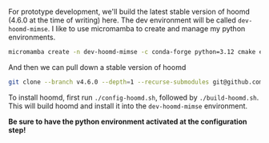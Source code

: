 For prototype development, we'll build the latest stable version of hoomd (4.6.0 at the time of writing) here. The dev environment will be called `dev-hoomd-mimse`. I like to use micromamba to create and manage my python environments.

``` bash
micromamba create -n dev-hoomd-mimse -c conda-forge python=3.12 cmake eigen numpy pybind11
```

And then we can pull down a stable version of hoomd

``` bash
git clone --branch v4.6.0 --depth=1 --recurse-submodules git@github.com:glotzerlab/hoomd-blue.git
```

To install hoomd, first run `./config-hoomd.sh`, followed by `./build-hoomd.sh`. This will build hoomd and install it into the `dev-hoomd-mimse` environment. 

**Be sure to have the python environment activated at the configuration step!**